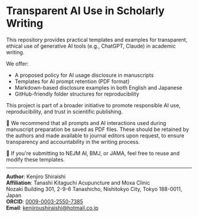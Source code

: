 # Transparent AI Use in Scholarly Writing

This repository provides practical templates and examples for transparent, ethical use of generative AI tools (e.g., ChatGPT, Claude) in academic writing.

We offer:

- A proposed policy for AI usage disclosure in manuscripts  
- Templates for AI prompt retention (PDF format)  
- Markdown-based disclosure examples in both English and Japanese  
- GitHub-friendly folder structures for reproducibility

This project is part of a broader initiative to promote responsible AI use, reproducibility, and trust in scientific publishing.

📝 We recommend that all prompts and AI interactions used during manuscript preparation be saved as PDF files. These should be retained by the authors and made available to journal editors upon request, to ensure transparency and accountability in the writing process.

📘 If you're submitting to NEJM AI, BMJ, or JAMA, feel free to reuse and modify these templates.

---

**Author**: Kenjiro Shiraishi  
**Affiliation**: Tanashi Kitaguchi Acupuncture and Moxa Clinic  
Nozaki Building 301, 2-9-6 Tanashicho, Nishitokyo City, Tokyo 188-0011, Japan  
**ORCID**: [0009-0003-2550-7385](https://orcid.org/0009-0003-2550-7385)  
**Email**: kenjiroushiraishi@hotmail.co.jp
